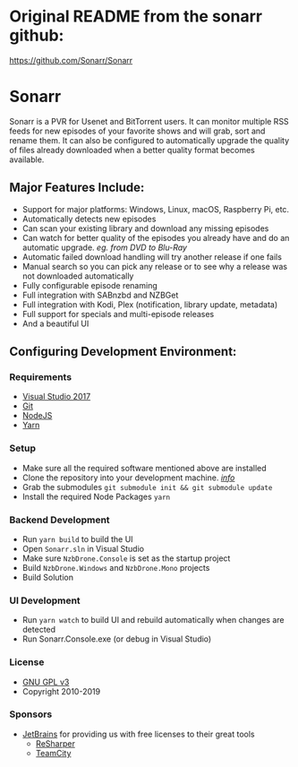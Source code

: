 # Original README from the sonarr github:

https://github.com/Sonarr/Sonarr

# Sonarr


Sonarr is a PVR for Usenet and BitTorrent users. It can monitor multiple RSS feeds for new episodes of your favorite shows and will grab, sort and rename them. It can also be configured to automatically upgrade the quality of files already downloaded when a better quality format becomes available.

## Major Features Include:

* Support for major platforms: Windows, Linux, macOS, Raspberry Pi, etc.
* Automatically detects new episodes
* Can scan your existing library and download any missing episodes
* Can watch for better quality of the episodes you already have and do an automatic upgrade. *eg. from DVD to Blu-Ray*
* Automatic failed download handling will try another release if one fails
* Manual search so you can pick any release or to see why a release was not downloaded automatically
* Fully configurable episode renaming
* Full integration with SABnzbd and NZBGet
* Full integration with Kodi, Plex (notification, library update, metadata)
* Full support for specials and multi-episode releases
* And a beautiful UI

## Configuring Development Environment:

### Requirements

* [Visual Studio 2017](https://www.visualstudio.com/vs/)
* [Git](https://git-scm.com/downloads)
* [NodeJS](https://nodejs.org/en/download/)
* [Yarn](https://yarnpkg.com/)

### Setup

* Make sure all the required software mentioned above are installed
* Clone the repository into your development machine. [*info*](https://help.github.com/en/articles/working-with-forks)
* Grab the submodules `git submodule init && git submodule update`
* Install the required Node Packages `yarn`

### Backend Development

* Run `yarn build` to build the UI
* Open `Sonarr.sln` in Visual Studio
* Make sure `NzbDrone.Console` is set as the startup project
* Build `NzbDrone.Windows` and `NzbDrone.Mono` projects
* Build Solution

### UI Development

* Run `yarn watch` to build UI and rebuild automatically when changes are detected
* Run Sonarr.Console.exe (or debug in Visual Studio)

### License


* [GNU GPL v3](http://www.gnu.org/licenses/gpl.html)
* Copyright 2010-2019

### Sponsors

* [JetBrains](http://www.jetbrains.com/) for providing us with free licenses to their great tools
    * [ReSharper](http://www.jetbrains.com/resharper/)
    * [TeamCity](http://www.jetbrains.com/teamcity/)
